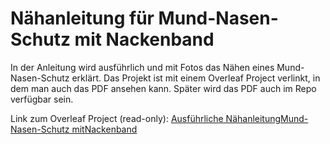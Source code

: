# Nähanleitung für Mund-Nasen-Schutz mit Nackenband

In der Anleitung wird ausführlich und mit Fotos das Nähen eines Mund-Nasen-Schutz erklärt.
Das Projekt ist mit einem Overleaf Project verlinkt, in dem man auch das PDF ansehen kann. 
Später wird das PDF auch im Repo verfügbar sein.

Link zum Overleaf Project (read-only): [Ausführliche NähanleitungMund-Nasen-Schutz mitNackenband](https://www.overleaf.com/read/cztnbhpvmttm)
